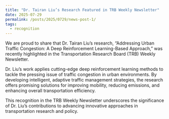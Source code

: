 ```yaml
---
title: "Dr. Tairan Liu’s Research Featured in TRB Weekly Newsletter"
date: 2025-07-29
permalink: /posts/2025/0729/news-post-1/
tags:
  - recognition
---
```


We are proud to share that Dr. Tairan Liu’s research, “Addressing Urban Traffic Congestion: A Deep Reinforcement Learning-Based Approach,” was recently highlighted in the Transportation Research Board (TRB) Weekly Newsletter.

Dr. Liu’s work applies cutting-edge deep reinforcement learning methods to tackle the pressing issue of traffic congestion in urban environments. By developing intelligent, adaptive traffic management strategies, the research offers promising solutions for improving mobility, reducing emissions, and enhancing overall transportation efficiency.

This recognition in the TRB Weekly Newsletter underscores the significance of Dr. Liu’s contributions to advancing innovative approaches in transportation research and policy.

<!-- Link: https://us10.campaign-archive.com/?e=ac5e379aba&u=4f1f5aad1cdf8802c08a457cb&id=ac2aaa60b4 -->